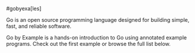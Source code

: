 #gobyexa[les]


Go is an open source programming language designed for building simple, fast, and reliable software.

Go by Example is a hands-on introduction to Go using annotated example programs. Check out the first example or browse the full list below. 